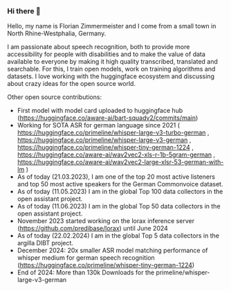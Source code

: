 ### Hi there 👋

Hello, my name is Florian Zimmermeister and I come from a small town in North Rhine-Westphalia, Germany.

I am passionate about speech recognition, both to provide more accessibility for people with disabilities and to make the value of data available to everyone by making it high quality transcribed, translated and searchable. For this, I train open models, work on training algorithms and datasets. 
I love working with the huggingface ecosystem and discussing about crazy ideas for the open source world.

Other open source contributions:
 - First model with model card uploaded to huggingface hub (https://huggingface.co/aware-ai/bart-squadv2/commits/main)
 - Working for SOTA ASR for german language since 2021 ( https://huggingface.co/primeline/whisper-large-v3-turbo-german , https://huggingface.co/primeline/whisper-large-v3-german , https://huggingface.co/primeline/whisper-tiny-german-1224 , https://huggingface.co/aware-ai/wav2vec2-xls-r-1b-5gram-german , https://huggingface.co/aware-ai/wav2vec2-large-xlsr-53-german-with-lm )
 - As of today (21.03.2023), I am one of the top 20 most active listeners and top 50 most active speakers for the German Commonvoice dataset.
 - As of today (11.05.2023) I am in the global Top 100 data collectors in the open assistant project.
 - As of today (11.06.2023) I am in the global Top 50 data collectors in the open assistant project.
 - November 2023 started working on the lorax inference server (https://github.com/predibase/lorax) until June 2024
 - As of today (22.02.2024) I am in the global Top 5 data collectors in the argilla DIBT project.
 - December 2024: 20x smaller ASR model matching performance of whisper medium for german speech recognition (https://huggingface.co/primeline/whisper-tiny-german-1224)
 - End of 2024: More than 130k Downloads for the primeline/whisper-large-v3-german 

<!--
**flozi00/flozi00** is a ✨ _special_ ✨ repository because its `README.md` (this file) appears on your GitHub profile.

Here are some ideas to get you started:

- 🔭 I’m currently working on ...
- 🌱 I’m currently learning ...
- 👯 I’m looking to collaborate on ...
- 🤔 I’m looking for help with ...
- 💬 Ask me about ...
- 📫 How to reach me: ...
- 😄 Pronouns: ...
- ⚡ Fun fact: ...
-->
